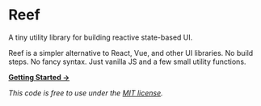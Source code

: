# Reef
A tiny utility library for building reactive state-based UI.

Reef is a simpler alternative to React, Vue, and other UI libraries. No build steps. No fancy syntax. Just vanilla JS and a few small utility functions.

**[Getting Started &rarr;](https://reef.gomakethings.com)**

_This code is free to use under the [MIT license](https://gomakethings.com/mit/)._